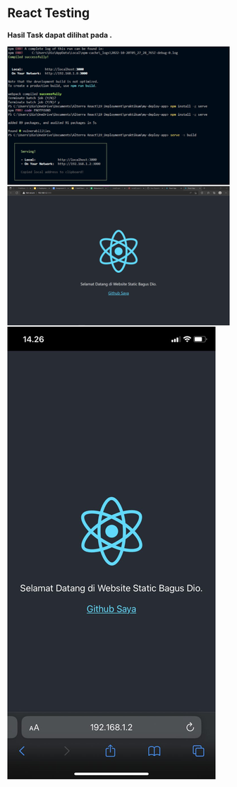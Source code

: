 # React Testing

### Hasil Task dapat dilihat pada .

![Screenshot](./screenshot/Screenshot_Deploy_1.png)
![Screenshot](./screenshot/Screenshot_Deploy_2.png)
![Screenshot](./screenshot/Screenshot_Deploy_3.png)
